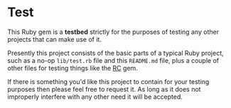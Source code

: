 # Test

This Ruby gem is a **testbed** strictly for the purposes of testing any other
projects that can make use of it.

Presently this project consists of the basic parts of a typical Ruby project, 
such as a no-op `lib/test.rb` file and this `README.md` file, plus a couple of
other files for testing things like the [RC](http://rubyworks.github.com) gem.

If there is something you'd like this project to contain for your testing purposes
then please feel free to request it. As long as it does not improperly interfere with
any other need it will be accepted.

